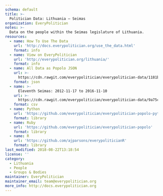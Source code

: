 ```yaml
---
schema: default
title: >-
  Politician Data: Lithuania — Seimas
organization: EveryPolitician
notes: >-
  Data on the people within the Seimas legislature of Lithuania.
resources:
  - name: How To Use The Data
    url: 'http://docs.everypolitician.org/use_the_data.html'
    format: info
  - name: View on EveryPolitician
    url: 'http://everypolitician.org/lithuania/'
    format: info
  - name: All Data as Popolo JSON
    url: >-
      https://cdn.rawgit.com/everypolitician/everypolitician-data/1181baf1190b3d10cc180847cb7f7d0a54da12b6/data/Lithuania/Seimas/ep-popolo-v1.0.json
    format: json
  - name: >-
      Eleventh Seimas: 2012-11-17 to 2016-11-10
    url: >-
      https://cdn.rawgit.com/everypolitician/everypolitician-data/9a75c94fb3f01a45e5616242dec9743ba96f137f/data/Lithuania/Seimas/term-11.csv
    format: csv
  - name: Python
    url: 'https://github.com/everypolitician/everypolitician-popolo-python'
    format: library
  - name: Ruby
    url: 'https://github.com/everypolitician/everypolitician-popolo'
    format: library
  - name: R
    url: 'https://github.com/ajparsons/everypoliticianR'
    format: library
last_modified: 2018-08-22T13:18:54
license: ''
category:
  - Lithuania
  - People
  - Groups & Bodies
maintainer: EveryPolitician
maintainer_email: team@everypolitician.org
more_info: http://docs.everypolitician.org
---
```

